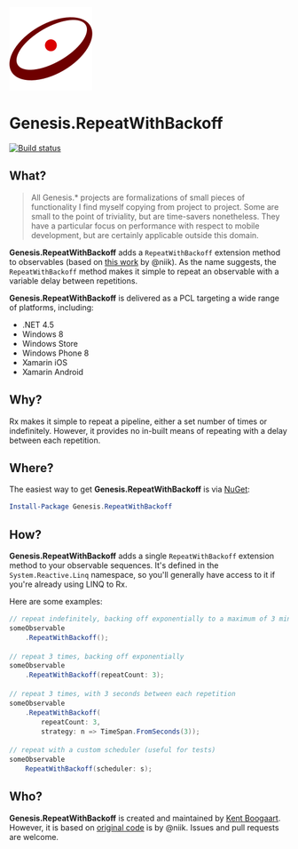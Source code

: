 ![Logo](Art/Logo150x150.png "Logo")

# Genesis.RepeatWithBackoff

[![Build status](https://ci.appveyor.com/api/projects/status/55k9at7jcdlw6chq?svg=true)](https://ci.appveyor.com/project/kentcb/genesis-repeatwithbackoff)

## What?

> All Genesis.* projects are formalizations of small pieces of functionality I find myself copying from project to project. Some are small to the point of triviality, but are time-savers nonetheless. They have a particular focus on performance with respect to mobile development, but are certainly applicable outside this domain.
 
**Genesis.RepeatWithBackoff** adds a `RepeatWithBackoff` extension method to observables (based on [this work](https://gist.github.com/atifaziz/c6776b936a36a98a8153) by @niik). As the name suggests, the `RepeatWithBackoff` method makes it simple to repeat an observable with a variable delay between repetitions.

**Genesis.RepeatWithBackoff** is delivered as a PCL targeting a wide range of platforms, including:

* .NET 4.5
* Windows 8
* Windows Store
* Windows Phone 8
* Xamarin iOS
* Xamarin Android

## Why?

Rx makes it simple to repeat a pipeline, either a set number of times or indefinitely. However, it provides no in-built means of repeating with a delay between each repetition.

## Where?

The easiest way to get **Genesis.RepeatWithBackoff** is via [NuGet](http://www.nuget.org/packages/Genesis.RepeatWithBackoff/):

```PowerShell
Install-Package Genesis.RepeatWithBackoff
```

## How?

**Genesis.RepeatWithBackoff** adds a single `RepeatWithBackoff` extension method to your observable sequences. It's defined in the `System.Reactive.Linq` namespace, so you'll generally have access to it if you're already using LINQ to Rx.

Here are some examples:

```C#
// repeat indefinitely, backing off exponentially to a maximum of 3 minutes
someObservable
    .RepeatWithBackoff();

// repeat 3 times, backing off exponentially
someObservable
    .RepeatWithBackoff(repeatCount: 3);

// repeat 3 times, with 3 seconds between each repetition
someObservable
    .RepeatWithBackoff(
        repeatCount: 3,
        strategy: n => TimeSpan.FromSeconds(3));

// repeat with a custom scheduler (useful for tests)
someObservable
    RepeatWithBackoff(scheduler: s);
```

## Who?

**Genesis.RepeatWithBackoff** is created and maintained by [Kent Boogaart](http://kent-boogaart.com). However, it is based on [original code](https://gist.github.com/atifaziz/c6776b936a36a98a8153) is by @niik. Issues and pull requests are welcome.
